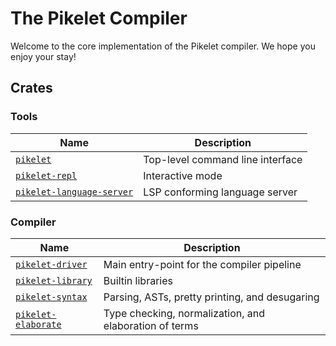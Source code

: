 # The Pikelet Compiler

Welcome to the core implementation of the Pikelet compiler. We hope you enjoy
your stay!

## Crates

### Tools

| Name                        | Description                                     |
|-----------------------------|-------------------------------------------------|
| [`pikelet`]                 | Top-level command line interface                |
| [`pikelet-repl`]            | Interactive mode                                |
| [`pikelet-language-server`] | LSP conforming language server                  |

[`pikelet`]: /crates/pikelet
[`pikelet-repl`]: /crates/pikelet-repl
[`pikelet-language-server`]: /crates/pikelet-language-server

### Compiler

| Name                        | Description                                             |
|-----------------------------|---------------------------------------------------------|
| [`pikelet-driver`]          | Main entry-point for the compiler pipeline              |
| [`pikelet-library`]         | Builtin libraries                                       |
| [`pikelet-syntax`]          | Parsing, ASTs, pretty printing, and desugaring          |
| [`pikelet-elaborate`]       | Type checking, normalization, and elaboration of terms  |

[`pikelet-driver`]: /crates/pikelet-driver
[`pikelet-library`]: /crates/pikelet-library
[`pikelet-syntax`]: /crates/pikelet-syntax
[`pikelet-elaborate`]: /crates/pikelet-elaborate
